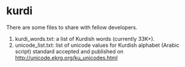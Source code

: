 # kurdi
There are some files to share with fellow developers. 

1. kurdi_words.txt: a list of Kurdish words (currently 33K+).
2. unicode_list.txt: list of unicode values for Kurdish alphabet (Arabic script) standard accepted and published on http://unicode.ekrg.org/ku_unicodes.html
